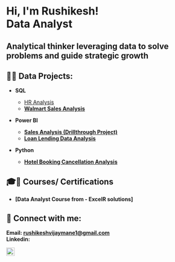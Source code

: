 <h1>Hi, I'm Rushikesh! <br/><a> Data Analyst</a>

<h2>Analytical thinker leveraging data to solve problems and guide strategic growth</h2>

<h2>👨‍💻 Data Projects:</h2>
    
 - <b>SQL</b>     
    - [HR Analysis ](https://github.com/Rushikeshvmane/HR-Analysis/blob/main/README.md) <b></i>
    - [Walmart Sales Analysis ]( https://github.com/Rushikeshvmane/Walmart-sales-analysis-/blob/main/README.md) <b></i>


- <b>Power BI</b>
  - [Sales Analysis (Drillthrough Project)](https://github.com/Rushikeshvmane/Sales-Analysis-Drillthrough-Project-/blob/main/README.md) <b></i>
  -  [Loan Lending Data Analysis ](https://github.com/Rushikeshvmane/Loan-Lending-Data-Analysis/blob/main/README.md) <b></i>


- <b>Python</b>
  - [Hotel Booking Cancellation Analysis](https://github.com/Rushikeshvmane/Hotel-Booking-Cancellation-Analysis) <b></i>
  



<h2>🎓📜 Courses/ Certifications</h2>

- [Data Analyst Course from - ExcelR solutions]

<h2> 🤳 Connect with me:</h2>

Email: rushikeshvijaymane1@gmail.com  
Linkedin:

[<img align="left" alt="manerushikesh | LinkedIn" width="22px" src="https://cdn.jsdelivr.net/npm/simple-icons@v3/icons/linkedin.svg" />][linkedin]


[linkedin]: https://www.linkedin.com/in/manerushikesh/

